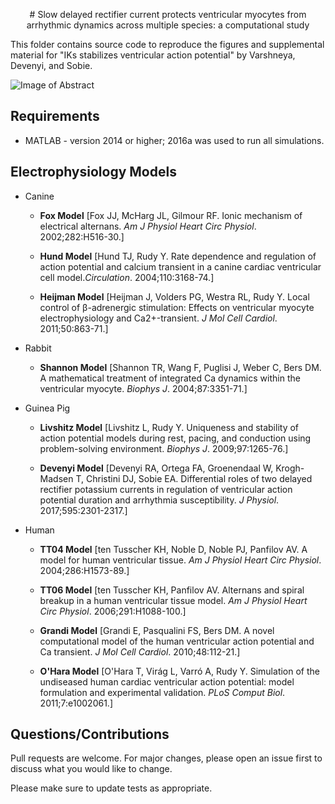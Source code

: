 <p align="center">
  # Slow delayed rectifier current protects ventricular myocytes from arrhythmic dynamics across multiple species: a computational study 
</p>

This folder contains source code to reproduce the figures and supplemental material for "IKs stabilizes ventricular action potential" by Varshneya, Devenyi, and Sobie.

![Image of Abstract](https://github.com/meeravarshneya1234/IKs_stabilizes_APs/blob/master/GAbstract.jpg)

## Requirements
* MATLAB - version 2014 or higher; 2016a was used to run all simulations.

## Electrophysiology Models 
* Canine  
  * **Fox Model** [Fox JJ, McHarg JL, Gilmour RF. Ionic mechanism of electrical alternans. *Am J Physiol Heart Circ Physiol*. 2002;282:H516-30.]
  
  * **Hund Model** [Hund TJ, Rudy Y. Rate dependence and regulation of action potential and calcium transient in a canine cardiac ventricular cell model.*Circulation*. 2004;110:3168-74.]
  
  * **Heijman Model** [Heijman J, Volders PG, Westra RL, Rudy Y. Local control of β-adrenergic stimulation: Effects on ventricular myocyte electrophysiology and Ca2+-transient. *J Mol Cell Cardiol*. 2011;50:863-71.]

* Rabbit 
  * **Shannon Model** [Shannon TR, Wang F, Puglisi J, Weber C, Bers DM. A mathematical treatment of integrated Ca dynamics within the ventricular myocyte. *Biophys J*. 2004;87:3351-71.]
  
* Guinea Pig 
  * **Livshitz Model** [Livshitz L, Rudy Y. Uniqueness and stability of action potential models during rest, pacing, and conduction using problem-solving environment. *Biophys J*. 2009;97:1265-76.]
  
  * **Devenyi Model** [Devenyi RA, Ortega FA, Groenendaal W, Krogh-Madsen T, Christini DJ, Sobie EA. Differential roles of two delayed rectifier potassium currents in regulation of ventricular action potential duration and arrhythmia susceptibility. *J Physiol*. 2017;595:2301-2317.]

* Human 
  * **TT04 Model** [ten Tusscher KH, Noble D, Noble PJ, Panfilov AV. A model for human ventricular tissue. *Am J Physiol Heart Circ Physiol*. 2004;286:H1573-89.]
  
  * **TT06 Model** [ten Tusscher KH, Panfilov AV. Alternans and spiral breakup in a human ventricular tissue model. *Am J Physiol Heart Circ Physiol*. 2006;291:H1088-100.]
  
  * **Grandi Model** [Grandi E, Pasqualini FS, Bers DM. A novel computational model of the human ventricular action potential and Ca transient. *J Mol Cell Cardiol*. 2010;48:112-21.]
  
  * **O'Hara Model** [O'Hara T, Virág L, Varró A, Rudy Y. Simulation of the undiseased human cardiac ventricular action potential: model formulation and experimental validation. *PLoS Comput Biol*. 2011;7:e1002061.]

## Questions/Contributions
Pull requests are welcome. For major changes, please open an issue first to discuss what you would like to change.

Please make sure to update tests as appropriate.
